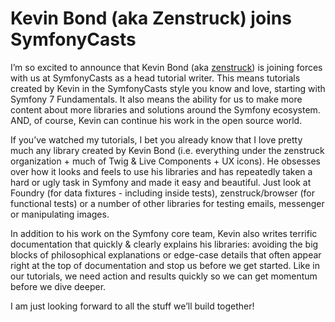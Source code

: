 # Kevin Bond (aka Zenstruck) joins SymfonyCasts

I’m so excited to announce that Kevin Bond (aka [zenstruck](https://twitter.com/zenstruck)) is joining forces with us at SymfonyCasts as a head tutorial writer. This means tutorials created by Kevin in the SymfonyCasts style you know and love, starting with Symfony 7 Fundamentals. It also means the ability for us to make more content about more libraries and solutions around the Symfony ecosystem. AND, of course, Kevin can continue his work in the open source world.

If you’ve watched my tutorials, I bet you already know that I love pretty much any library created by Kevin Bond (i.e. everything under the zenstruck organization + much of Twig & Live Components + UX icons). He obsesses over how it looks and feels to use his libraries and has repeatedly taken a hard or ugly task in Symfony and made it easy and beautiful. Just look at Foundry (for data fixtures - including inside tests), zenstruck/browser (for functional tests) or a number of other libraries for testing emails, messenger or manipulating images.

In addition to his work on the Symfony core team, Kevin also writes terrific documentation that quickly & clearly explains his libraries: avoiding the big blocks of philosophical explanations or edge-case details that often appear right at the top of documentation and stop us before we get started. Like in our tutorials, we need action and results quickly so we can get momentum before we dive deeper.

I am just looking forward to all the stuff we’ll build together!